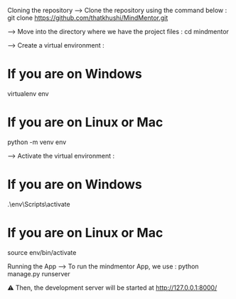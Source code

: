 Cloning the repository
--> Clone the repository using the command below :
git clone https://github.com/thatkhushi/MindMentor.git


--> Move into the directory where we have the project files :
cd mindmentor


--> Create a virtual environment :
# If you are on Windows
virtualenv env
# If you are on Linux or Mac
python -m venv env

--> Activate the virtual environment :
# If you are on Windows
.\env\Scripts\activate
# If you are on Linux or Mac
source env/bin/activate

Running the App
--> To run the mindmentor App, we use :
python manage.py runserver

⚠ Then, the development server will be started at http://127.0.0.1:8000/

